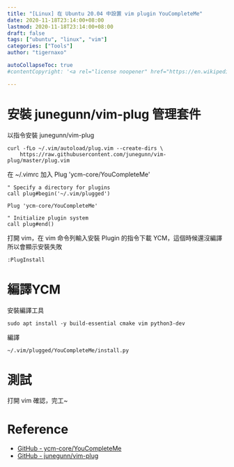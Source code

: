 ```yaml
---
title: "[Linux] 在 Ubuntu 20.04 中設置 vim plugin YouCompleteMe"
date: 2020-11-18T23:14:00+08:00
lastmod: 2020-11-18T23:14:00+08:00
draft: false
tags: ["ubuntu", "linux", "vim"]
categories: ["Tools"]
author: "tigernaxo"

autoCollapseToc: true
#contentCopyright: '<a rel="license noopener" href="https://en.wikipedia.org/wiki/Wikipedia:Text_of_Creative_Commons_Attribution-ShareAlike_3.0_Unported_License" target="_blank">Creative Commons Attribution-ShareAlike License</a>'

---
```


# 安裝 junegunn/vim-plug 管理套件
以指令安裝 junegunn/vim-plug
```shell
curl -fLo ~/.vim/autoload/plug.vim --create-dirs \
    https://raw.githubusercontent.com/junegunn/vim-plug/master/plug.vim
```
在 ~/.vimrc 加入 Plug 'ycm-core/YouCompleteMe'
```
" Specify a directory for plugins
call plug#begin('~/.vim/plugged')

Plug 'ycm-core/YouCompleteMe'

" Initialize plugin system
call plug#end()
```
打開 vim，在 vim 命令列輸入安裝 Plugin 的指令下載 YCM，這個時候還沒編譯所以會顯示安裝失敗
```
:PlugInstall
```
# 編譯YCM
安裝編譯工具
```shell
sudo apt install -y build-essential cmake vim python3-dev 
```
編譯
```shell
~/.vim/plugged/YouCompleteMe/install.py
```

# 測試
打開 vim 確認，完工~

# Reference 
- [GitHub - ycm-core/YouCompleteMe](https://github.com/ycm-core/YouCompleteMe)
- [GitHub - junegunn/vim-plug](https://github.com/junegunn/vim-plug)

